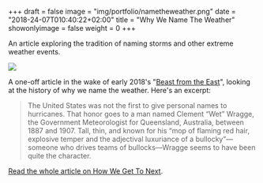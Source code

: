 +++
draft = false
image = "img/portfolio/nametheweather.png"
date = "2018-24-07T010:40:22+02:00"
title = "Why We Name The Weather"
showonlyimage = false
weight = 0
+++

An article exploring the tradition of naming storms and other extreme weather events.

<!--more-->

![](/img/portfolio/nametheweather.png)

A one-off article in the wake of early 2018's "[Beast from the East]( https://en.wikipedia.org/wiki/2018_United_Kingdom_and_Ireland_cold_wave)", looking at the history of why we name the weather. Here's an excerpt:

> The United States was not the first to give personal names to hurricanes. That honor goes to a man named Clement “Wet” Wragge, the Government Meteorologist for Queensland, Australia, between 1887 and 1907. Tall, thin, and known for his “mop of flaming red hair, explosive temper and the adjectival luxuriance of a bullocky”—someone who drives teams of bullocks—Wragge seems to have been quite the character.

[Read the whole article on How We Get To Next](https://howwegettonext.com/why-we-name-the-weather-e6734b8134c3).